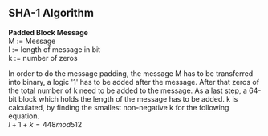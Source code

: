 ## SHA-1 Algorithm
**Padded Block Message**  
M := Message  
l := length of message in bit  
k := number of zeros  

In order to do the message padding, the message M has to be transferred into binary, 
a logic '1' has to be added after the message. After that zeros of the total number of k
need to be added to the message. As a last step, a 64-bit block which holds the length of the 
message has to be added. k is calculated, by finding the smallest non-negative k for the following
equation.  
$l+1+k = 448mod512$  

